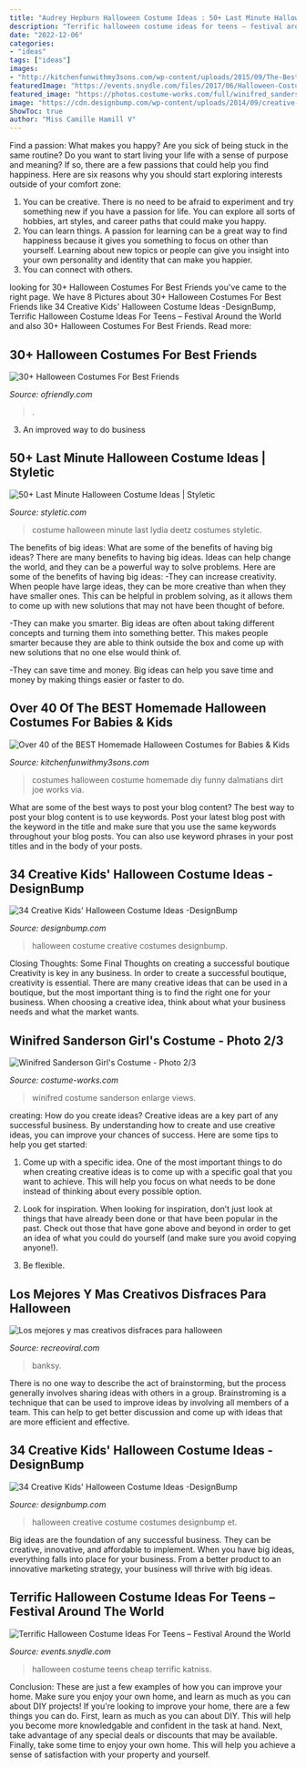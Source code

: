 ```yaml
---
title: "Audrey Hepburn Halloween Costume Ideas : 50+ Last Minute Halloween Costume Ideas"
description: "Terrific halloween costume ideas for teens – festival around the world"
date: "2022-12-06"
categories:
- "ideas"
tags: ["ideas"]
images:
- "http://kitchenfunwithmy3sons.com/wp-content/uploads/2015/09/The-Best-Halloween-Costumes-for-Kids.jpg"
featuredImage: "https://events.snydle.com/files/2017/06/Halloween-Costume-Ideas-For-Teens-7.jpg"
featured_image: "https://photos.costume-works.com/full/winifred_sanderson41.jpg"
image: "https://cdn.designbump.com/wp-content/uploads/2014/09/creative-halloween-costumes-009.jpg"
ShowToc: true
author: "Miss Camille Hamill V"
---
```



Find a passion: What makes you happy?
Are you sick of being stuck in the same routine? Do you want to start living your life with a sense of purpose and meaning? If so, there are a few passions that could help you find happiness. Here are six reasons why you should start exploring interests outside of your comfort zone: 
1. You can be creative. There is no need to be afraid to experiment and try something new if you have a passion for life. You can explore all sorts of hobbies, art styles, and career paths that could make you happy. 
2. You can learn things. A passion for learning can be a great way to find happiness because it gives you something to focus on other than yourself. Learning about new topics or people can give you insight into your own personality and identity that can make you happier. 
3. You can connect with others.

	

		
looking for 30+ Halloween Costumes For Best Friends you've came to the right page. We have 8 Pictures about 30+ Halloween Costumes For Best Friends like 34 Creative Kids&#039; Halloween Costume Ideas -DesignBump, Terrific Halloween Costume Ideas For Teens – Festival Around the World and also 30+ Halloween Costumes For Best Friends. Read more:
		
    
## 30+ Halloween Costumes For Best Friends

<img loading=lazy src="https://ofriendly.com/wp-content/uploads/2017/09/halloween-costumes-friends/35-halloween-costumes-for-best-friends.jpg" onerror="this.onerror=null;this.src='https://tse4.mm.bing.net/th?id=OIP.VHH6n3ZyExzof2vqEydA1gHaLH&amp;pid=15.1';" alt="30+ Halloween Costumes For Best Friends">

_Source: ofriendly.com_

>. 

	

3. An improved way to do business

    
## 50+ Last Minute Halloween Costume Ideas | Styletic

<img loading=lazy src="https://styletic.com/wp-content/uploads/2016/10/last-minute-halloween-costumes/53-last-minute-halloween-costume-ideas.jpg" onerror="this.onerror=null;this.src='https://tse1.mm.bing.net/th?id=OIP.DaVYs9EjKBE6VI0Lrup5SwHaQY&amp;pid=15.1';" alt="50+ Last Minute Halloween Costume Ideas | Styletic">

_Source: styletic.com_

>costume halloween minute last lydia deetz costumes styletic. 

	

The benefits of big ideas: What are some of the benefits of having big ideas?
There are many benefits to having big ideas. Ideas can help change the world, and they can be a powerful way to solve problems. Here are some of the benefits of having big ideas: 
-They can increase creativity. When people have large ideas, they can be more creative than when they have smaller ones. This can be helpful in problem solving, as it allows them to come up with new solutions that may not have been thought of before. 

-They can make you smarter. Big ideas are often about taking different concepts and turning them into something better. This makes people smarter because they are able to think outside the box and come up with new solutions that no one else would think of. 

-They can save time and money. Big ideas can help you save time and money by making things easier or faster to do.

    
## Over 40 Of The BEST Homemade Halloween Costumes For Babies &amp; Kids

<img loading=lazy src="http://kitchenfunwithmy3sons.com/wp-content/uploads/2015/09/The-Best-Halloween-Costumes-for-Kids.jpg" onerror="this.onerror=null;this.src='https://tse4.mm.bing.net/th?id=OIP.c6vEp68jb58Y0KennVHGWgHaJ4&amp;pid=15.1';" alt="Over 40 of the BEST Homemade Halloween Costumes for Babies &amp; Kids">

_Source: kitchenfunwithmy3sons.com_

>costumes halloween costume homemade diy funny dalmatians dirt joe works via. 

	

What are some of the best ways to post your blog content?
The best way to post your blog content is to use keywords. Post your latest blog post with the keyword in the title and make sure that you use the same keywords throughout your blog posts. You can also use keyword phrases in your post titles and in the body of your posts.

    
## 34 Creative Kids&#039; Halloween Costume Ideas -DesignBump

<img loading=lazy src="https://cdn.designbump.com/wp-content/uploads/2014/09/halloween-costumes-for-kids-5.jpg" onerror="this.onerror=null;this.src='https://tse2.mm.bing.net/th?id=OIP.Rxit5utY8YuBOCYT3VqRHAHaJ8&amp;pid=15.1';" alt="34 Creative Kids&#039; Halloween Costume Ideas -DesignBump">

_Source: designbump.com_

>halloween costume creative costumes designbump. 

	

Closing Thoughts: Some Final Thoughts on creating a successful boutique
Creativity is key in any business. In order to create a successful boutique, creativity is essential. There are many creative ideas that can be used in a boutique, but the most important thing is to find the right one for your business. When choosing a creative idea, think about what your business needs and what the market wants.

    
## Winifred Sanderson Girl&#039;s Costume - Photo 2/3

<img loading=lazy src="https://photos.costume-works.com/full/winifred_sanderson41.jpg" onerror="this.onerror=null;this.src='https://tse1.mm.bing.net/th?id=OIP.nxH40DGEZEY2qxWPACAv6ADhEs&amp;pid=15.1';" alt="Winifred Sanderson Girl&#039;s Costume - Photo 2/3">

_Source: costume-works.com_

>winifred costume sanderson enlarge views. 

	

creating: How do you create ideas?
Creative ideas are a key part of any successful business. By understanding how to create and use creative ideas, you can improve your chances of success. Here are some tips to help you get started:
1. Come up with a specific idea. One of the most important things to do when creating creative ideas is to come up with a specific goal that you want to achieve. This will help you focus on what needs to be done instead of thinking about every possible option.

2. Look for inspiration. When looking for inspiration, don’t just look at things that have already been done or that have been popular in the past. Check out those that have gone above and beyond in order to get an idea of what you could do yourself (and make sure you avoid copying anyone!).

3. Be flexible.

    
## Los Mejores Y Mas Creativos Disfraces Para Halloween

<img loading=lazy src="https://www.recreoviral.com/wp-content/uploads/2014/11/creative-halloween-costumes-16__605.jpg" onerror="this.onerror=null;this.src='https://tse3.mm.bing.net/th?id=OIP.OCHUh8DTpXiq6o_4bukyHQHaJ4&amp;pid=15.1';" alt="Los mejores y mas creativos disfraces para halloween">

_Source: recreoviral.com_

>banksy. 

	

There is no one way to describe the act of brainstorming, but the process generally involves sharing ideas with others in a group. Brainstroming is a technique that can be used to improve ideas by involving all members of a team. This can help to get better discussion and come up with ideas that are more efficient and effective.

    
## 34 Creative Kids&#039; Halloween Costume Ideas -DesignBump

<img loading=lazy src="https://cdn.designbump.com/wp-content/uploads/2014/09/creative-halloween-costumes-009.jpg" onerror="this.onerror=null;this.src='https://tse4.mm.bing.net/th?id=OIP.brACNpj56kWbybwqAVcddwHaKG&amp;pid=15.1';" alt="34 Creative Kids&#039; Halloween Costume Ideas -DesignBump">

_Source: designbump.com_

>halloween creative costume costumes designbump et. 

	

Big ideas are the foundation of any successful business. They can be creative, innovative, and affordable to implement. When you have big ideas, everything falls into place for your business. From a better product to an innovative marketing strategy, your business will thrive with big ideas.

    
## Terrific Halloween Costume Ideas For Teens – Festival Around The World

<img loading=lazy src="https://events.snydle.com/files/2017/06/Halloween-Costume-Ideas-For-Teens-7.jpg" onerror="this.onerror=null;this.src='https://tse2.mm.bing.net/th?id=OIP.J3goQiHVODJYhtY989dB7gHaLH&amp;pid=15.1';" alt="Terrific Halloween Costume Ideas For Teens – Festival Around the World">

_Source: events.snydle.com_

>halloween costume teens cheap terrific katniss. 

	

Conclusion: These are just a few examples of how you can improve your home. Make sure you enjoy your own home, and learn as much as you can about DIY projects!
If you're looking to improve your home, there are a few things you can do. First, learn as much as you can about DIY. This will help you become more knowledgable and confident in the task at hand. Next, take advantage of any special deals or discounts that may be available. Finally, take some time to enjoy your own home. This will help you achieve a sense of satisfaction with your property and yourself.

